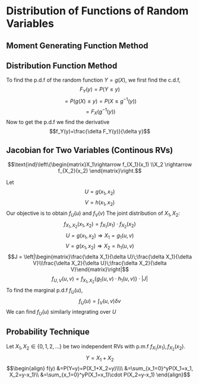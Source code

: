 # Distribution of Functions of Random Variables
## Moment Generating Function Method
## Distribution Function Method
To find the p.d.f of the random function $Y=g(X)$, we first find the c.d.f, $$F_Y(y)=P(Y\leq y)$$$$=P\left(g(X)\leq y\right) =P\left(X\leq g^{-1}(y)\right)$$$$=F_X\left(g^{-1}(y)\right)$$
Now to get the p.d.f we find the derivative $$f_Y(y)=\frac{\delta F_Y(y)}{\delta y}$$

## Jacobian for Two Variables (Continous RVs)
$$\text{ind}\left\{\begin{matrix}X_1\rightarrow f_{X_1}(x_1) \\X_2 \rightarrow f_{X_2}(x_2) \end{matrix}\right.$$

Let 
$$U=g(x_1, x_2)$$$$V=h(x_1, x_2)$$
Our objective is to obtain $f_U(u)$ and $f_V(v)$
The joint distribution of $X_1, X_2$:
$$f_{X_1, X_2}(x_1, x_2) = f_{X_1}(x_1)\cdot f_{X_2}(x_2)$$
$$U=g(x_1, x_2) \Rightarrow X_1 = g_1(u, v)$$$$V=g(x_1, x_2) \Rightarrow X_2 = h_1(u, v)$$
$$J = \left|\begin{matrix}\frac{\delta X_1}{\delta U}\;\frac{\delta X_1}{\delta V}\\\frac{\delta X_2}{\delta U}\;\frac{\delta X_2}{\delta V}\end{matrix}\right|$$
$$f_{U,V}(u, v)=f_{X_1,X_2}\left\{g_1(u,v)\cdot h_1(u,v)\right\}\cdot\left|J\right|$$
To find the marginal p.d.f $f_U(u)$, 
$$f_U(u)=\int_{V}(u, v) \delta v$$
We can find $f_U(u)$ similarly integrating over $U$

## Probability Technique 
Let $X_1, X_2 \in \left\{0, 1, 2,...\right\}$ be two independent RVs with p.m.f $f_{X_1}(x_1), f_{X_2}(x_2)$. $$Y=X_1+X_2$$
$$\begin{align} f(y) &=P(Y=y)=P(X_1+X_2=y)\\\\ &=\sum_{x_1=0}^yP(X_1=x_1, X_2=y-x_1)\\ &=\sum_{x_1=0}^yP(X_1=x_1)\cdot P(X_2=y-x_1) \end{align}$$



